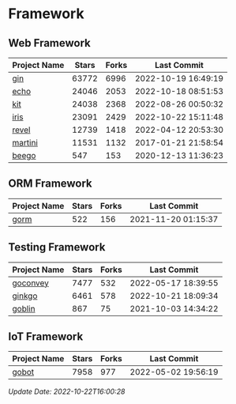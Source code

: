 # Framework

## Web Framework
| Project Name | Stars | Forks | Last Commit |
| ------------ | ----- | ----- | ----------- |
| [gin](https://github.com/gin-gonic/gin) | 63772 | 6996 | 2022-10-19 16:49:19 |
| [echo](https://github.com/labstack/echo) | 24046 | 2053 | 2022-10-18 08:51:53 |
| [kit](https://github.com/go-kit/kit) | 24038 | 2368 | 2022-08-26 00:50:32 |
| [iris](https://github.com/kataras/iris) | 23091 | 2429 | 2022-10-22 15:11:48 |
| [revel](https://github.com/revel/revel) | 12739 | 1418 | 2022-04-12 20:53:30 |
| [martini](https://github.com/go-martini/martini) | 11531 | 1132 | 2017-01-21 21:58:54 |
| [beego](https://github.com/astaxie/beego) | 547 | 153 | 2020-12-13 11:36:23 |

## ORM Framework
| Project Name | Stars | Forks | Last Commit |
| ------------ | ----- | ----- | ----------- |
| [gorm](https://github.com/jinzhu/gorm) | 522 | 156 | 2021-11-20 01:15:37 |

## Testing Framework
| Project Name | Stars | Forks | Last Commit |
| ------------ | ----- | ----- | ----------- |
| [goconvey](https://github.com/smartystreets/goconvey) | 7477 | 532 | 2022-05-17 18:39:55 |
| [ginkgo](https://github.com/onsi/ginkgo) | 6461 | 578 | 2022-10-21 18:09:34 |
| [goblin](https://github.com/franela/goblin) | 867 | 75 | 2021-10-03 14:34:22 |

## IoT Framework
| Project Name | Stars | Forks | Last Commit |
| ------------ | ----- | ----- | ----------- |
| [gobot](https://github.com/hybridgroup/gobot) | 7958 | 977 | 2022-05-02 19:56:19 |

*Update Date: 2022-10-22T16:00:28*
